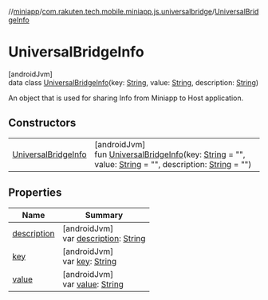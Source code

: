 //[miniapp](../../../index.md)/[com.rakuten.tech.mobile.miniapp.js.universalbridge](../index.md)/[UniversalBridgeInfo](index.md)

# UniversalBridgeInfo

[androidJvm]\
data class [UniversalBridgeInfo](index.md)(key: [String](https://kotlinlang.org/api/latest/jvm/stdlib/kotlin/-string/index.html), value: [String](https://kotlinlang.org/api/latest/jvm/stdlib/kotlin/-string/index.html), description: [String](https://kotlinlang.org/api/latest/jvm/stdlib/kotlin/-string/index.html))

An object that is used for sharing Info from Miniapp to Host application.

## Constructors

| | |
|---|---|
| [UniversalBridgeInfo](-universal-bridge-info.md) | [androidJvm]<br>fun [UniversalBridgeInfo](-universal-bridge-info.md)(key: [String](https://kotlinlang.org/api/latest/jvm/stdlib/kotlin/-string/index.html) = "", value: [String](https://kotlinlang.org/api/latest/jvm/stdlib/kotlin/-string/index.html) = "", description: [String](https://kotlinlang.org/api/latest/jvm/stdlib/kotlin/-string/index.html) = "") |

## Properties

| Name | Summary |
|---|---|
| [description](description.md) | [androidJvm]<br>var [description](description.md): [String](https://kotlinlang.org/api/latest/jvm/stdlib/kotlin/-string/index.html) |
| [key](key.md) | [androidJvm]<br>var [key](key.md): [String](https://kotlinlang.org/api/latest/jvm/stdlib/kotlin/-string/index.html) |
| [value](value.md) | [androidJvm]<br>var [value](value.md): [String](https://kotlinlang.org/api/latest/jvm/stdlib/kotlin/-string/index.html) |
